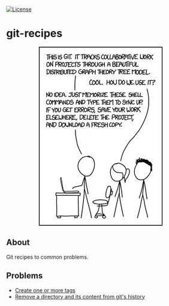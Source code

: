[![License][s1]][li]

[s1]: https://img.shields.io/badge/licence-GPL%203.0-blue.svg
[li]: https://raw.githubusercontent.com/matt77hias/git-recipes/master/LICENSE.txt

# git-recipes

<p align="center"><img src="res/git.png"></p>

## About
Git recipes to common problems.

## Problems

* [Create one or more tags](https://github.com/matt77hias/git-recipes/blob/master/src/create-tag.sh)
* [Remove a directory and its content from git's history](https://github.com/matt77hias/git-recipes/blob/master/src/remove-from-history.sh)
